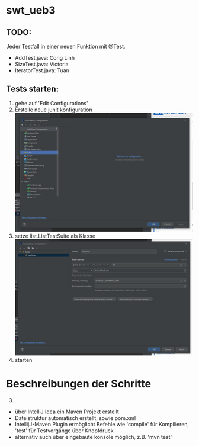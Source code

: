 # swt_ueb3

## TODO:
Jeder Testfall in einer neuen Funktion mit @Test.

- AddTest.java: Cong Linh
- SizeTest.java: Victoria
- IteratorTest.java: Tuan

## Tests starten:

1. gehe auf 'Edit Configurations'
2. Erstelle neue junit konfiguration
![image](start_tests1.jpg)
3. setze list.ListTestSuite als Klasse
![image](start_tests2.jpg)
4. starten

# Beschreibungen der Schritte

3.
- über IntelliJ Idea ein Maven Projekt erstellt
- Dateistruktur automatisch erstellt, sowie pom.xml
- IntellijJ-Maven Plugin ermöglicht Befehle wie 'compile' für Kompilieren, 'test' für Testvorgänge über Knopfdruck
- alternativ auch über eingebaute konsole möglich, z.B. 'mvn test'
